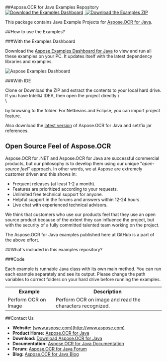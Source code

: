 ##Aspose.OCR for Java Examples Repository
<a href="http://www.aspose.com/community/files/72/java-components/aspose-examples-for-java/default.aspx">![Download the Examples Dashboard](https://raw.github.com/AsposeExamples/java-examples-dashboard/master/images/downloadDasboard-Button.png "Download the Examples Dashboard")</a>
<a href="https://github.com/asposeocr/Aspose_OCR_Java/archive/master.zip">&nbsp;![Download the Examples ZIP](https://raw.github.com/AsposeExamples/java-examples-dashboard/master/images/downloadZip-Button.png "Download the Examples ZIP")</a>

This package contains Java Example Projects for [Aspose.OCR for Java](http://www.aspose.com/java/ocr-component.aspx).

##How to use the Examples?

###With the Examples Dashboard

Download the [Aspose Examples Dashboard for Java](http://www.aspose.com/community/files/72/java-components/aspose-examples-for-java/default.aspx) to view and run all these examples on your PC. It updates itself with the latest dependency libraries and examples.

![Aspose Examples Dashboard](http://www.aspose.com/blogs/wp-content/uploads/2013/03/Java-Dashboard1.png "Aspose Examples Dashboard")

###With IDE

Clone or Download the ZIP and extract the contents to your local hard drive. If you have IntelliJ IDEA, then open the project directly \\
\
\

by browsing to the folder. For Netbeans and Eclipse, you can import project feature.

Also download the [latest version](http://www.aspose.com/community/files/72/java-components/aspose.ocr-for-java/default.aspx) of Aspose.OCR for Java and set/fix jar references.

## Open Source Feel of Aspose.OCR

Aspose.OCR for .NET and Aspose.OCR for Java are successful commercial products, but our philosophy is to develop them using our unique "*open-source feel*" approach. In other words, we at Aspose are extremely customer driven and this shows in:

+ Frequent releases (at least 1-2 a month).
+ Features are prioritized according to your requests.
+ Unlimited free technical support for anyone.
+ Helpful support in the forums and answers within 12-24 hours.
+ Live chat with experienced technical advisors.

We think that customers who use our products feel that they use an open source product because of the extent they can influence the project, but with the security of a fully committed talented team working on the project.

The Aspose.OCR for Java examples published here at GitHub is a part of the above effort.

##What's included in this examples repository?

###Code

Each example is runnable Java class with its own main method. You can run each example separately and see its output. Please change the path variables to correct folders on your hard drive before running the examples.

<table>
  <tr><th>Example<th>Description</th></tr>
  <tr><td>Perform OCR on Image</td><td>Perform OCR on image and read the characters recognized.</td></tr>
  
</table>

##Contact Us

+ **Website:** [www.aspose.com](http://www.aspose.com)
+ **Product Home:** [Aspose.OCR for Java](http://www.aspose.com/categories/java-components/aspose.OCR-for-java/default.aspx)
+ **Download:** [Download Aspose.OCR for Java](http://www.aspose.com/community/files/72/java-components/aspose.OCR-for-java/default.aspx)
+ **Documentation:** [Aspose.OCR for Java Documentation](http://www.aspose.com/documentation/java-components/aspose.OCR-for-java/index.html)
+ **Forum:** [Aspose.OCR for Java Forum](http://www.aspose.com/community/forums/aspose.OCR-product-family/19/showforum.aspx)
+ **Blog:** [Aspose.OCR for Java Blog](http://www.aspose.com/blogs/aspose-products/aspose-OCR-product-family.html)
 




